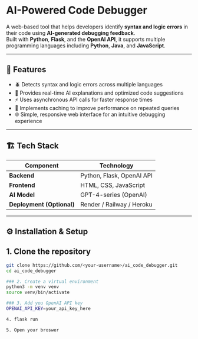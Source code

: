 # AI-Powered Code Debugger

A web-based tool that helps developers identify **syntax and logic errors** in their code using **AI-generated debugging feedback**.  
Built with **Python**, **Flask**, and the **OpenAI API**, it supports multiple programming languages including **Python**, **Java**, and **JavaScript**.

---

## 🚀 Features
- 🪲 Detects syntax and logic errors across multiple languages  
- 💬 Provides real-time AI explanations and optimized code suggestions  
- ⚡ Uses asynchronous API calls for faster response times  
- 💾 Implements caching to improve performance on repeated queries  
- 🌐 Simple, responsive web interface for an intuitive debugging experience  

---

## 🏗️ Tech Stack
| Component | Technology |
|------------|-------------|
| **Backend** | Python, Flask, OpenAI API |
| **Frontend** | HTML, CSS, JavaScript |
| **AI Model** | GPT-4-series (OpenAI) |
| **Deployment (Optional)** | Render / Railway / Heroku |

---

## ⚙️ Installation & Setup

## 1. Clone the repository
```bash
git clone https://github.com/<your-username>/ai_code_debugger.git
cd ai_code_debugger

### 2. Create a virtual environment
python3 -m venv venv
source venv/bin/activate

### 3. Add you OpenAI API key
OPENAI_API_KEY=your_api_key_here

4. flask run

5. Open your broswer



